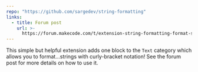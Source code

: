 ```yaml
---
repo: "https://github.com/sargedev/string-formatting"
links:
  - title: Forum post
    url: >-
      https://forum.makecode.com/t/extension-string-formatting-format-strings/28539?u=unsignedarduino
---
```


This simple but helpful extension adds one block to the `Text` category which allows you to format...strings with curly-bracket notation! See the forum post for more details on how to use it.
